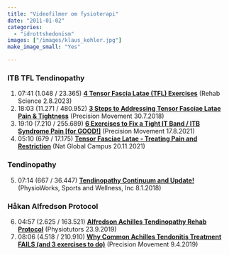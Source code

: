 ```yaml
---
title: "Videofilmer om fysioterapi"
date: "2011-01-02"
categories: 
  - "idrottshedonism"
images: ["/images/klaus_kohler.jpg"]
make_image_small: "Yes"

---
```


### ITB TFL Tendinopathy
1. 07:41 (1.048 / 23.365) **[4 Tensor Fascia Latae (TFL) Exercises](https://www.youtube.com/watch?v=XkLCMXzWtGs)** (Rehab Science 2.8.2023)
2. 18:03 (11.271 / 480.952) **[3 Steps to Addressing Tensor Fasciae Latae Pain & Tightness](https://www.youtube.com/watch?v=_qjZU7XJPmg)** (Precision Movement 30.7.2018)
3. 19:10 (7.210 / 255.689) **[6 Exercises to Fix a Tight IT Band / ITB Syndrome Pain [for GOOD!]](https://www.youtube.com/watch?v=UnP2HFcr7FY)** (Precision Movement 17.8.2021)
4. 05:10 (679 / 17.175) **[Tensor Fasciae Latae - Treating Pain and Restriction](https://www.youtube.com/watch?v=8K_ytmAYdk4)** (Nat Global Campus 20.11.2021)

### Tendinopathy

5. 07:14 (667 / 36.447) **[Tendinopathy Continuum and Update!](https://www.youtube.com/watch?v=NFJeC2FjNmU)** (PhysioWorks, Sports and Wellness, Inc 8.1.2018)

### Håkan Alfredson Protocol

6. 04:57 (2.625 / 163.521) **[Alfredson Achilles Tendinopathy Rehab Protocol](https://www.youtube.com/watch?v=fHHbn_Odk4E)** (Physiotutors 23.9.2019)
7. 08:06 (4.518 / 210.910) **[Why Common Achilles Tendonitis Treatment FAILS (and 3 exercises to do)](https://www.youtube.com/watch?v=kpdVfxgvkJs)** (Precision Movement 9.4.2019)